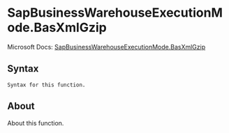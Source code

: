 # SapBusinessWarehouseExecutionMode.BasXmlGzip

Microsoft Docs: [SapBusinessWarehouseExecutionMode.BasXmlGzip](https://docs.microsoft.com/en-us/powerquery-m/sapbusinesswarehouseexecutionmode-basxmlgzip)

## Syntax

```
Syntax for this function.
```

## About

About this function.

